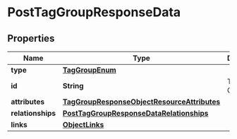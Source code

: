 # PostTagGroupResponseData

## Properties
Name | Type | Description | Notes
------------ | ------------- | ------------- | -------------
**type** | [**TagGroupEnum**](TagGroupEnum.md) |  | 
**id** | **String** | The Tag Group ID | 
**attributes** | [**TagGroupResponseObjectResourceAttributes**](TagGroupResponseObjectResourceAttributes.md) |  | 
**relationships** | [**PostTagGroupResponseDataRelationships**](PostTagGroupResponseDataRelationships.md) |  |  [optional]
**links** | [**ObjectLinks**](ObjectLinks.md) |  | 
